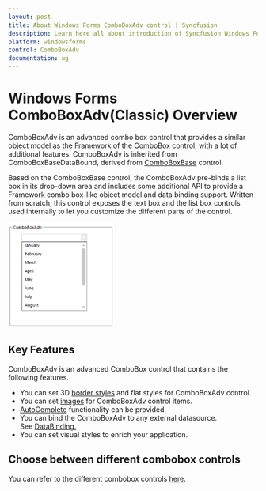 ```yaml
---
layout: post
title: About Windows Forms ComboBoxAdv control | Syncfusion
description: Learn here all about introduction of Syncfusion Windows Forms ComboBoxAdv (Classic) control and more details.
platform: windowsforms
control: ComboBoxAdv
documentation: ug
---
```


# Windows Forms ComboBoxAdv(Classic) Overview

ComboBoxAdv is an advanced combo box control that provides a similar object model as the Framework of the ComboBox control, with a lot of additional features. ComboBoxAdv is inherited from ComboBoxBaseDataBound, derived from [ComboBoxBase](/windowsforms/comboboxbase/overview) control.

Based on the ComboBoxBase control, the ComboBoxAdv pre-binds a list box in its drop-down area and includes some additional API to provide a Framework combo box-like object model and data binding support. Written from scratch, this control exposes the text box and the list box controls used internally to let you customize the different parts of the control.



![Overview of ComboBox control in WindowsForms](overview_images/windowsforms-conbobox-overview.png) 



## Key Features

ComboBoxAdv is an advanced ComboBox control that contains the following features.

* You can set 3D [border styles](https://help.syncfusion.com/windowsforms/classic/combobox/comboboxadv-appearance#border-styles) and flat styles for ComboBoxAdv control.
* You can set [images](https://help.syncfusion.com/windowsforms/classic/combobox/comboboxadv-appearance#image-settings) for ComboBoxAdv control items.
* [AutoComplete](/windowsforms/autocomplete/overview) functionality can be provided.
* You can bind the ComboBoxAdv to any external datasource. See [DataBinding.](https://help.syncfusion.com/windowsforms/classic/combobox/advanced-features#data-binding)
* You can set visual styles to enrich your application.

## Choose between different combobox controls

You can refer to the different combobox controls [here](https://help.syncfusion.com/windowsforms/combobox/overview#choose-between-different-combobox-controls).